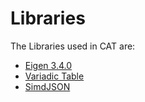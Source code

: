 # Libraries

The Libraries used in CAT are:
* [Eigen 3.4.0](https://eigen.tuxfamily.org/index.php?title=Main_Page)
* [Variadic Table](https://github.com/friedmud/variadic_table/)
* [SimdJSON](https://github.com/simdjson/simdjson)
